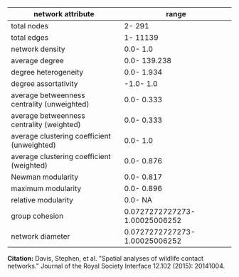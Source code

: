 network attribute|range
---|---
total nodes|2- 291
total edges|1- 11139
network density|0.0- 1.0
average degree|0.0- 139.238
degree heterogeneity|0.0- 1.934
degree assortativity|-1.0- 1.0
average betweenness centrality (unweighted)|0.0- 0.333
average betweenness centrality (weighted)|0.0- 0.333
average clustering coefficient (unweighted)|0.0- 1.0
average clustering coefficient (weighted)|0.0- 0.876
Newman modularity|0.0- 0.817
maximum modularity|0.0- 0.896
relative modularity|0.0- NA
group cohesion|0.0727272727273- 1.00025006252
network diameter|0.0727272727273- 1.00025006252
**Citation:** Davis, Stephen, et al. "Spatial analyses of wildlife contact networks." Journal of the Royal Society Interface 12.102 (2015): 20141004.
